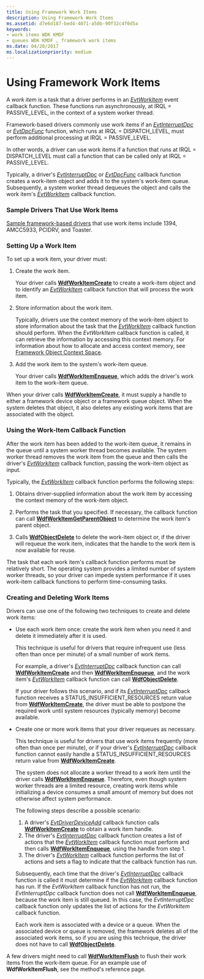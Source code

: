 ```yaml
---
title: Using Framework Work Items
description: Using Framework Work Items
ms.assetid: d7e6d187-bed4-4071-a50b-90f32c4f0d5a
keywords:
- work items WDK KMDF
- queues WDK KMDF , framework work items
ms.date: 04/20/2017
ms.localizationpriority: medium
---
```


# Using Framework Work Items





A *work item* is a task that a driver performs in an [*EvtWorkItem*](https://msdn.microsoft.com/library/windows/hardware/ff541859) event callback function. These functions run asynchronously, at IRQL = PASSIVE\_LEVEL, in the context of a system worker thread.

Framework-based drivers commonly use work items if an [*EvtInterruptDpc*](https://msdn.microsoft.com/library/windows/hardware/ff541721) or [*EvtDpcFunc*](https://msdn.microsoft.com/library/windows/hardware/ff541683) function, which runs at IRQL = DISPATCH\_LEVEL, must perform additional processing at IRQL = PASSIVE\_LEVEL.

In other words, a driver can use work items if a function that runs at IRQL = DISPATCH\_LEVEL must call a function that can be called only at IRQL = PASSIVE\_LEVEL.

Typically, a driver's [*EvtInterruptDpc*](https://msdn.microsoft.com/library/windows/hardware/ff541721) or [*EvtDpcFunc*](https://msdn.microsoft.com/library/windows/hardware/ff541683) callback function creates a work-item object and adds it to the system's work-item queue. Subsequently, a system worker thread dequeues the object and calls the work item's [*EvtWorkItem*](https://msdn.microsoft.com/library/windows/hardware/ff541859) callback function.

### Sample Drivers That Use Work Items

[Sample framework-based drivers](sample-kmdf-drivers.md) that use work items include 1394, AMCC5933, PCIDRV, and Toaster.

### <a href="" id="ddk-setting-up-a-work-item-df"></a>Setting Up a Work Item

To set up a work item, your driver must:

1.  Create the work item.

    Your driver calls [**WdfWorkItemCreate**](https://msdn.microsoft.com/library/windows/hardware/ff551201) to create a work-item object and to identify an [*EvtWorkItem*](https://msdn.microsoft.com/library/windows/hardware/ff541859) callback function that will process the work item.

2.  Store information about the work item.

    Typically, drivers use the context memory of the work-item object to store information about the task that the [*EvtWorkItem*](https://msdn.microsoft.com/library/windows/hardware/ff541859) callback function should perform. When the *EvtWorkItem* callback function is called, it can retrieve the information by accessing this context memory. For information about how to allocate and access context memory, see [Framework Object Context Space](framework-object-context-space.md).

3.  Add the work item to the system's work-item queue.

    Your driver calls [**WdfWorkItemEnqueue**](https://msdn.microsoft.com/library/windows/hardware/ff551203), which adds the driver's work item to the work-item queue.

When your driver calls [**WdfWorkItemCreate**](https://msdn.microsoft.com/library/windows/hardware/ff551201), it must supply a handle to either a framework device object or a framework queue object. When the system deletes that object, it also deletes any existing work items that are associated with the object.

### <a href="" id="ddk-using-the-work-item-callback-function-df"></a>Using the Work-Item Callback Function

After the work item has been added to the work-item queue, it remains in the queue until a system worker thread becomes available. The system worker thread removes the work item from the queue and then calls the driver's [*EvtWorkItem*](https://msdn.microsoft.com/library/windows/hardware/ff541859) callback function, passing the work-item object as input.

Typically, the [*EvtWorkItem*](https://msdn.microsoft.com/library/windows/hardware/ff541859) callback function performs the following steps:

1.  Obtains driver-supplied information about the work item by accessing the context memory of the work-item object.

2.  Performs the task that you specified. If necessary, the callback function can call [**WdfWorkItemGetParentObject**](https://msdn.microsoft.com/library/windows/hardware/ff551207) to determine the work item's parent object.

3.  Calls [**WdfObjectDelete**](https://msdn.microsoft.com/library/windows/hardware/ff548734) to delete the work-item object or, if the driver will requeue the work item, indicates that the handle to the work item is now available for reuse.

The task that each work item's callback function performs must be relatively short. The operating system provides a limited number of system worker threads, so your driver can impede system performance if it uses work-item callback functions to perform time-consuming tasks.

### <a href="" id="ddk-creating-and-deleting-work-items-df"></a>Creating and Deleting Work Items

Drivers can use one of the following two techniques to create and delete work items:

-   Use each work item once: create the work item when you need it and delete it immediately after it is used.

    This technique is useful for drivers that require infrequent use (less often than once per minute) of a small number of work items.

    For example, a driver's [*EvtInterruptDpc*](https://msdn.microsoft.com/library/windows/hardware/ff541721) callback function can call [**WdfWorkItemCreate**](https://msdn.microsoft.com/library/windows/hardware/ff551201) and then [**WdfWorkItemEnqueue**](https://msdn.microsoft.com/library/windows/hardware/ff551203), and the work item's [*EvtWorkItem*](https://msdn.microsoft.com/library/windows/hardware/ff541859) callback function can call [**WdfObjectDelete**](https://msdn.microsoft.com/library/windows/hardware/ff548734).

    If your driver follows this scenario, and if its [*EvtInterruptDpc*](https://msdn.microsoft.com/library/windows/hardware/ff541721) callback function receives a STATUS\_INSUFFICIENT\_RESOURCES return value from [**WdfWorkItemCreate**](https://msdn.microsoft.com/library/windows/hardware/ff551201), the driver must be able to postpone the required work until system resources (typically memory) become available.

-   Create one or more work items that your driver requeues as necessary.

    This technique is useful for drivers that use work items frequently (more often than once per minute), or if your driver's [*EvtInterruptDpc*](https://msdn.microsoft.com/library/windows/hardware/ff541721) callback function cannot easily handle a STATUS\_INSUFFICIENT\_RESOURCES return value from [**WdfWorkItemCreate**](https://msdn.microsoft.com/library/windows/hardware/ff551201).

    The system does not allocate a worker thread to a work item until the driver calls [**WdfWorkItemEnqueue**](https://msdn.microsoft.com/library/windows/hardware/ff551203). Therefore, even though system worker threads are a limited resource, creating work items while initializing a device consumes a small amount of memory but does not otherwise affect system performance.

    The following steps describe a possible scenario:

    1.  A driver's [*EvtDriverDeviceAdd*](https://msdn.microsoft.com/library/windows/hardware/ff541693) callback function calls [**WdfWorkItemCreate**](https://msdn.microsoft.com/library/windows/hardware/ff551201) to obtain a work item handle.
    2.  The driver's [*EvtInterruptDpc*](https://msdn.microsoft.com/library/windows/hardware/ff541721) callback function creates a list of actions that the [*EvtWorkItem*](https://msdn.microsoft.com/library/windows/hardware/ff541859) callback function must perform and then calls [**WdfWorkItemEnqueue**](https://msdn.microsoft.com/library/windows/hardware/ff551203), using the handle from step 1.
    3.  The driver's [*EvtWorkItem*](https://msdn.microsoft.com/library/windows/hardware/ff541859) callback function performs the list of actions and sets a flag to indicate that the callback function has run.

    Subsequently, each time that the driver's [*EvtInterruptDpc*](https://msdn.microsoft.com/library/windows/hardware/ff541721) callback function is called it must determine if the [*EvtWorkItem*](https://msdn.microsoft.com/library/windows/hardware/ff541859) callback function has run. If the *EvtWorkItem* callback function has not run, the *EvtInterruptDpc* callback function does not call [**WdfWorkItemEnqueue**](https://msdn.microsoft.com/library/windows/hardware/ff551203), because the work item is still queued. In this case, the *EvtInterruptDpc* callback function only updates the list of actions for the *EvtWorkItem* callback function.

    Each work item is associated with a device or a queue. When the associated device or queue is removed, the framework deletes all of the associated work items, so if you are using this technique, the driver does not have to call [**WdfObjectDelete**](https://msdn.microsoft.com/library/windows/hardware/ff548734).

A few drivers might need to call [**WdfWorkItemFlush**](https://msdn.microsoft.com/library/windows/hardware/ff551204) to flush their work items from the work-item queue. For an example use of **WdfWorkItemFlush**, see the method's reference page.

 

 





